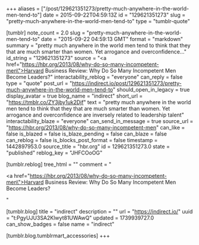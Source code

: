 +++
aliases = ["/post/129621351273/pretty-much-anywhere-in-the-world-men-tend-to"]
date = 2015-09-22T04:59:13Z
id = "129621351273"
slug = "pretty-much-anywhere-in-the-world-men-tend-to"
type = "tumblr-quote"

[tumblr]
note_count = 2.0
slug = "pretty-much-anywhere-in-the-world-men-tend-to"
date = "2015-09-22 04:59:13 GMT"
format = "markdown"
summary = "pretty much anywhere in the world men tend to think that they that are much smarter than women. Yet arrogance and overconfidence..."
id_string = "129621351273"
source = "<a href=\"https://hbr.org/2013/08/why-do-so-many-incompetent-men\">Harvard Business Review: Why Do So Many Incompetent Men Become Leaders?</a>"
interactability_reblog = "everyone"
can_reply = false
type = "quote"
post_url = "https://indirect.io/post/129621351273/pretty-much-anywhere-in-the-world-men-tend-to"
should_open_in_legacy = true
display_avatar = true
blog_name = "indirect"
short_url = "https://tmblr.co/ZY3jby1uk2Djf"
text = "pretty much anywhere in the world men tend to think that they that are much smarter than women. Yet arrogance and overconfidence are inversely related to leadership talent"
interactability_blaze = "everyone"
can_send_in_message = true
source_url = "https://hbr.org/2013/08/why-do-so-many-incompetent-men"
can_like = false
is_blazed = false
is_blaze_pending = false
can_blaze = false
can_reblog = false
is_blocks_post_format = false
timestamp = 1442897953.0
source_title = "hbr.org"
id = 129621351273.0
state = "published"
reblog_key = "JHFCOoOG"

[tumblr.reblog]
tree_html = ""
comment = "<p><a href=\"https://hbr.org/2013/08/why-do-so-many-incompetent-men\">Harvard Business Review: Why Do So Many Incompetent Men Become Leaders?</a></p>"

[tumblr.blog]
title = "indirect"
description = ""
url = "https://indirect.io/"
uuid = "t:PgyUJU3SA2Klwyt81UWAwQ"
updated = 1739939727.0
can_show_badges = false
name = "indirect"

[tumblr.blog.tumblrmart_accessories]
+++
